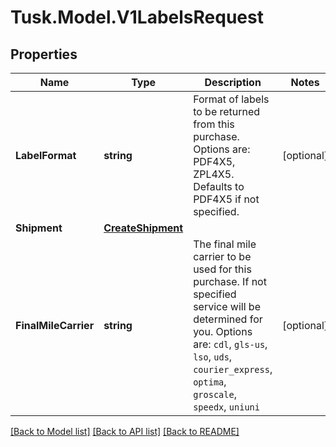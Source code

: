 # Tusk.Model.V1LabelsRequest

## Properties

Name | Type | Description | Notes
------------ | ------------- | ------------- | -------------
**LabelFormat** | **string** | Format of labels to be returned from this purchase. Options are: PDF4X5, ZPL4X5. Defaults to PDF4X5 if not specified. | [optional] 
**Shipment** | [**CreateShipment**](CreateShipment.md) |  |
**FinalMileCarrier** | **string** | The final mile carrier to be used for this purchase. If not specified service will be determined for you. Options are: `cdl`, `gls-us`, `lso`, `uds`, `courier_express`, `optima`, `groscale`, `speedx`, `uniuni` | [optional] 

[[Back to Model list]](../README.md#documentation-for-models) [[Back to API list]](../README.md#documentation-for-api-endpoints) [[Back to README]](../README.md)

